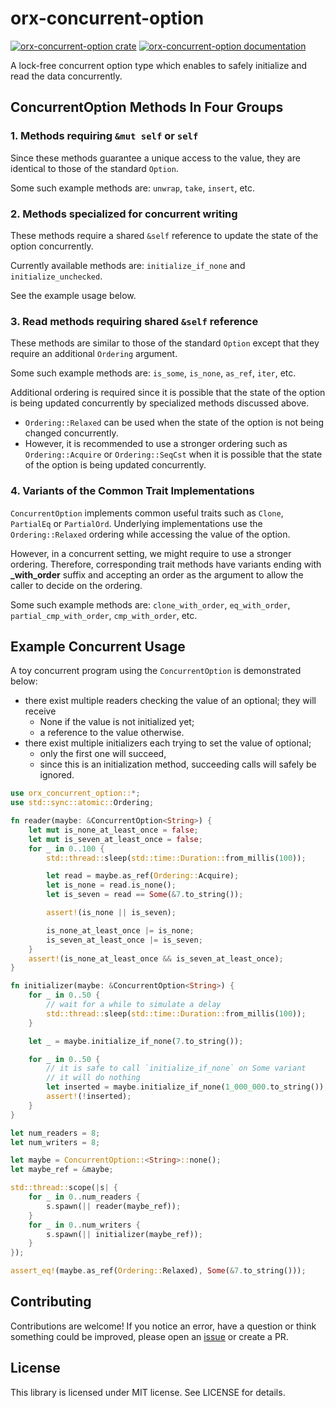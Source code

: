 # orx-concurrent-option

[![orx-concurrent-option crate](https://img.shields.io/crates/v/orx-concurrent-option.svg)](https://crates.io/crates/orx-concurrent-option)
[![orx-concurrent-option documentation](https://docs.rs/orx-concurrent-option/badge.svg)](https://docs.rs/orx-concurrent-option)

A lock-free concurrent option type which enables to safely initialize and read the data concurrently.

## ConcurrentOption Methods In Four Groups

### 1. Methods requiring `&mut self` or `self`

Since these methods guarantee a unique access to the value, they are identical to those of the standard `Option`.

Some such example methods are: `unwrap`, `take`, `insert`, etc.

### 2. Methods specialized for concurrent writing

These methods require a shared `&self` reference to update the state of the option concurrently.

Currently available methods are: `initialize_if_none` and `initialize_unchecked`.

See the example usage below.

### 3. Read methods requiring shared `&self` reference

These methods are similar to those of the standard `Option` except that they require an additional `Ordering` argument.

Some such example methods are: `is_some`, `is_none`, `as_ref`, `iter`, etc.

Additional ordering is required since it is possible that the state of the option is being updated concurrently by specialized methods discussed above.

* `Ordering::Relaxed` can be used when the state of the option is not being changed concurrently.
* However, it is recommended to use a stronger ordering such as `Ordering::Acquire` or `Ordering::SeqCst` when it is possible that the state of the option is being updated concurrently.

### 4. Variants of the Common Trait Implementations

`ConcurrentOption` implements common useful traits such as `Clone`, `PartialEq` or `PartialOrd`. Underlying implementations use the `Ordering::Relaxed` ordering while accessing the value of the option.

However, in a concurrent setting, we might require to use a stronger ordering. Therefore, corresponding trait methods have variants ending with **_with_order** suffix and accepting an order as the argument to allow the caller to decide on the ordering.

Some such example methods are: `clone_with_order`, `eq_with_order`, `partial_cmp_with_order`, `cmp_with_order`, etc.

## Example Concurrent Usage

A toy concurrent program using the `ConcurrentOption` is demonstrated below:

* there exist multiple readers checking the value of an optional; they will receive
  * None if the value is not initialized yet;
  * a reference to the value otherwise.
* there exist multiple initializers each trying to set the value of optional;
  * only the first one will succeed,
  * since this is an initialization method, succeeding calls will safely be ignored.

```rust
use orx_concurrent_option::*;
use std::sync::atomic::Ordering;

fn reader(maybe: &ConcurrentOption<String>) {
    let mut is_none_at_least_once = false;
    let mut is_seven_at_least_once = false;
    for _ in 0..100 {
        std::thread::sleep(std::time::Duration::from_millis(100));

        let read = maybe.as_ref(Ordering::Acquire);
        let is_none = read.is_none();
        let is_seven = read == Some(&7.to_string());

        assert!(is_none || is_seven);

        is_none_at_least_once |= is_none;
        is_seven_at_least_once |= is_seven;
    }
    assert!(is_none_at_least_once && is_seven_at_least_once);
}

fn initializer(maybe: &ConcurrentOption<String>) {
    for _ in 0..50 {
        // wait for a while to simulate a delay
        std::thread::sleep(std::time::Duration::from_millis(100));
    }

    let _ = maybe.initialize_if_none(7.to_string());

    for _ in 0..50 {
        // it is safe to call `initialize_if_none` on Some variant
        // it will do nothing
        let inserted = maybe.initialize_if_none(1_000_000.to_string());
        assert!(!inserted);
    }
}

let num_readers = 8;
let num_writers = 8;

let maybe = ConcurrentOption::<String>::none();
let maybe_ref = &maybe;

std::thread::scope(|s| {
    for _ in 0..num_readers {
        s.spawn(|| reader(maybe_ref));
    }
    for _ in 0..num_writers {
        s.spawn(|| initializer(maybe_ref));
    }
});

assert_eq!(maybe.as_ref(Ordering::Relaxed), Some(&7.to_string()));
```

## Contributing

Contributions are welcome! If you notice an error, have a question or think something could be improved, please open an [issue](https://github.com/orxfun/orx-concurrent-option/issues/new) or create a PR.

## License

This library is licensed under MIT license. See LICENSE for details.
